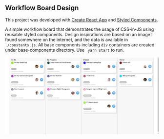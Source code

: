 ## Workflow Board Design

This project was developed with [Create React App](https://github.com/facebook/create-react-app) and [Styled Components](https://github.com/styled-components/styled-components).

A simple workflow board that demonstrates the usage of CSS-in-JS using reusable styled components. Design inspirations are based on an image I found somewhere on the internet, and the data is available in <code>./constants.js</code>. All base components including <code>div</code> containers are created under base-components directory.
Use <code> yarn start</code> to run.

<img src="src\screenshot.png"
     alt="Screenshot"
     style="float: left; margin-right: 10px;" />
